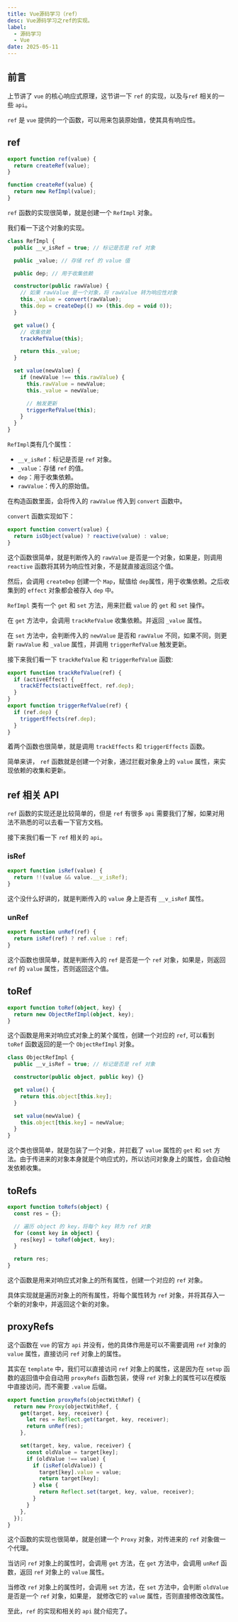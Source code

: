 ```yaml
---
title: Vue源码学习（ref）
desc: Vue源码学习之ref的实现。
label:
  - 源码学习
  - Vue
date: 2025-05-11
---
```


## 前言

上节讲了 `vue` 的核心响应式原理，这节讲一下 `ref` 的实现，以及与`ref` 相关的一些 `api`。

`ref` 是 `vue` 提供的一个函数，可以用来包装原始值，使其具有响应性。

## ref

```typescript
export function ref(value) {
  return createRef(value);
}

function createRef(value) {
  return new RefImpl(value);
}
```

`ref` 函数的实现很简单，就是创建一个 `RefImpl` 对象。

我们看一下这个对象的实现。

```typescript
class RefImpl {
  public __v_isRef = true; // 标记是否是 ref 对象

  public _value; // 存储 ref 的 value 值

  public dep; // 用于收集依赖

  constructor(public rawValue) {
    // 如果 rawValue 是一个对象，将 rawValue 转为响应性对象
    this._value = convert(rawValue);
    this.dep = createDep(() => (this.dep = void 0));
  }

  get value() {
    // 收集依赖
    trackRefValue(this);

    return this._value;
  }

  set value(newValue) {
    if (newValue !== this.rawValue) {
      this.rawValue = newValue;
      this._value = newValue;

      // 触发更新
      triggerRefValue(this);
    }
  }
}
```

`RefImpl`类有几个属性：

- `__v_isRef`：标记是否是 `ref` 对象。
- `_value`：存储 `ref` 的值。
- `dep`：用于收集依赖。
- `rawValue`：传入的原始值。

在构造函数里面，会将传入的 `rawValue` 传入到 `convert` 函数中。

`convert` 函数实现如下：

```typescript
export function convert(value) {
  return isObject(value) ? reactive(value) : value;
}
```

这个函数很简单，就是判断传入的 `rawValue` 是否是一个对象，如果是，则调用 `reactive` 函数将其转为响应性对象，不是就直接返回这个值。

然后，会调用 `createDep` 创建一个 `Map`，赋值给 `dep`属性，用于收集依赖。之后收集到的 `effect` 对象都会被存入 `dep` 中。

`RefImpl` 类有一个 `get` 和 `set` 方法，用来拦截 `value` 的 `get` 和 `set` 操作。

在 `get` 方法中，会调用 `trackRefValue` 收集依赖。并返回 `_value` 属性。

在 `set` 方法中，会判断传入的 `newValue` 是否和 `rawValue` 不同，如果不同，则更新 `rawValue` 和 `_value` 属性，并调用 `triggerRefValue` 触发更新。

接下来我们看一下 `trackRefValue` 和 `triggerRefValue` 函数:

```typescript
export function trackRefValue(ref) {
  if (activeEffect) {
    trackEffects(activeEffect, ref.dep);
  }
}
export function triggerRefValue(ref) {
  if (ref.dep) {
    triggerEffects(ref.dep);
  }
}
```

着两个函数也很简单，就是调用 `trackEffects` 和 `triggerEffects` 函数。

简单来讲， `ref` 函数就是创建一个对象，通过拦截对象身上的 `value` 属性，来实现依赖的收集和更新。

## ref 相关 API

`ref` 函数的实现还是比较简单的，但是 `ref` 有很多 `api` 需要我们了解，如果对用法不熟悉的可以去看一下官方文档。

接下来我们看一下 `ref` 相关的 `api`。

### isRef

```typescript
export function isRef(value) {
  return !!(value && value.__v_isRef);
}
```

这个没什么好讲的，就是判断传入的 `value` 身上是否有 `__v_isRef` 属性。

### unRef

```typescript
export function unRef(ref) {
  return isRef(ref) ? ref.value : ref;
}
```

这个函数也很简单，就是判断传入的 `ref` 是否是一个 `ref` 对象，如果是，则返回 `ref` 的 `value` 属性，否则返回这个值。

## toRef

```typescript
export function toRef(object, key) {
  return new ObjectRefImpl(object, key);
}
```

这个函数是用来对响应式对象上的某个属性，创建一个对应的 `ref`, 可以看到 `toRef` 函数返回的是一个 `ObjectRefImpl` 对象。

```typescript
class ObjectRefImpl {
  public __v_isRef = true; // 标记是否是 ref 对象

  constructor(public object, public key) {}

  get value() {
    return this.object[this.key];
  }

  set value(newValue) {
    this.object[this.key] = newValue;
  }
}
```

这个类也很简单，就是包装了一个对象，并拦截了 `value` 属性的 `get` 和 `set` 方法。由于传进来的对象本身就是个响应式的，所以访问对象身上的属性，会自动触发依赖收集。

## toRefs

```typescript
export function toRefs(object) {
  const res = {};

  // 遍历 object 的 key，将每个 key 转为 ref 对象
  for (const key in object) {
    res[key] = toRef(object, key);
  }

  return res;
}
```

这个函数是用来对响应式对象上的所有属性，创建一个对应的 `ref` 对象。

具体实现就是遍历对象上的所有属性，将每个属性转为 `ref` 对象，并将其存入一个新的对象中，并返回这个新的对象。

## proxyRefs

这个函数在 `vue` 的官方 `api` 并没有，他的具体作用是可以不需要调用 `ref` 对象的
`value` 属性，直接访问 `ref` 对象上的属性。

其实在 `template` 中，我们可以直接访问 `ref` 对象上的属性，这是因为在 `setup` 函数的返回值中会自动用 `proxyRefs` 函数包装，使得 `ref` 对象上的属性可以在模版中直接访问，而不需要 `.value` 后缀。

```typescript
export function proxyRefs(objectWithRef) {
  return new Proxy(objectWithRef, {
    get(target, key, receiver) {
      let res = Reflect.get(target, key, receiver);
      return unRef(res);
    },

    set(target, key, value, receiver) {
      const oldValue = target[key];
      if (oldValue !== value) {
        if (isRef(oldValue)) {
          target[key].value = value;
          return target[key];
        } else {
          return Reflect.set(target, key, value, receiver);
        }
      }
    },
  });
}
```

这个函数的实现也很简单，就是创建一个 `Proxy` 对象，对传进来的 `ref` 对象做一个代理。

当访问 `ref` 对象上的属性时，会调用 `get` 方法，在 `get` 方法中，会调用 `unRef` 函数，返回 `ref` 对象上的 `value` 属性。

当修改 `ref` 对象上的属性时，会调用 `set` 方法，在 `set` 方法中，会判断 `oldValue` 是否是一个 `ref` 对象，如果是， 就修改它的 `value` 属性，否则直接修改改属性。

至此，`ref` 的实现和相关的 `api` 就介绍完了。
